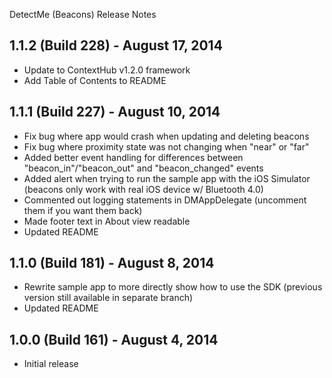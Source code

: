 DetectMe (Beacons) Release Notes

## 1.1.2 (Build 228) - August 17, 2014
- Update to ContextHub v1.2.0 framework
- Add Table of Contents to README

## 1.1.1 (Build 227) - August 10, 2014
- Fix bug where app would crash when updating and deleting beacons
- Fix bug where proximity state was not changing when "near" or "far"
- Added better event handling for differences between "beacon_in"/"beacon_out" and "beacon_changed" events
- Added alert when trying to run the sample app with the iOS Simulator (beacons only work with real iOS device w/ Bluetooth 4.0)
- Commented out logging statements in DMAppDelegate (uncomment them if you want them back)
- Made footer text in About view readable
- Updated README

## 1.1.0 (Build 181) - August 8, 2014
- Rewrite sample app to more directly show how to use the SDK (previous version still available in separate branch)
- Updated README

## 1.0.0 (Build 161) - August 4, 2014
- Initial release